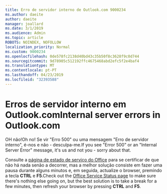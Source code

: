 ```yaml
---
title: Erro de servidor interno de Outlook.com 9000234
ms.author: daeite
author: daeite
manager: joallard
ms.date: 3/1/2019
ms.audience: Admin
ms.topic: article
ROBOTS: NOINDEX, NOFOLLOW
localization_priority: Normal
ms.custom: 9000234
ms.openlocfilehash: 0de578fc2138d40bd43c35b50f8c3628f9c0d744
ms.sourcegitcommit: 9d78905c512192ffc4675468abd2efc5f2e4baf4
ms.translationtype: MT
ms.contentlocale: pt-PT
ms.lasthandoff: 04/23/2019
ms.locfileid: "32393588"
---
```

# <a name="internal-server-errors-in-outlookcom"></a><span data-ttu-id="72f9c-102">Erros de servidor interno em Outlook.com</span><span class="sxs-lookup"><span data-stu-id="72f9c-102">Internal server errors in Outlook.com</span></span>

<span data-ttu-id="72f9c-103">OH não!</span><span class="sxs-lookup"><span data-stu-id="72f9c-103">Oh no!</span></span> <span data-ttu-id="72f9c-104">Se vir "Erro 500" ou uma mensagem "Erro de servidor interno", é-nos e não - desculpa-me.</span><span class="sxs-lookup"><span data-stu-id="72f9c-104">If you see "Error 500" or an "Internal Server Error" message, it's us and not you - sorry about that.</span></span>

<span data-ttu-id="72f9c-105">Consulte a [página de estado de serviço do Office](https://portal.office.com/servicestatus) para se certificar de que não há nada senão a decorrer, mas a melhor solução consiste em fazer uma pausa durante alguns minutos e, em seguida, actualize o browser, premindo a tecla **CTRL** e **F5**.</span><span class="sxs-lookup"><span data-stu-id="72f9c-105">Check out the [Office Service Status page](https://portal.office.com/servicestatus) to make sure there's nothing else going on, but the best solution is to take a break for a few minutes, then refresh your browser by pressing **CTRL** and **F5**.</span></span>